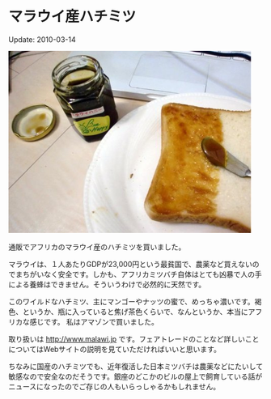 # マラウイ産ハチミツ

Update: 2010-03-14

![](20100314_0.jpg)

通販でアフリカのマラウイ産のハチミツを買いました。

マラウイは、１人あたりGDPが23,000円という最貧国で、農薬など買えないのでまちがいなく安全です。しかも、アフリカミツバチ自体はとても凶暴で人の手による養蜂はできません。そういうわけで必然的に天然です。

このワイルドなハチミツ、主にマンゴーやナッツの蜜で、めっちゃ濃いです。褐色、というか、瓶に入っていると焦げ茶色くらいで、なんというか、本当にアフリカな感じです。
私はアマゾンで買いました。

取り扱いは http://www.malawi.jp です。フェアトレードのことなど詳しいことについてはWebサイトの説明を見ていただければいいと思います。

ちなみに国産のハチミツでも、近年復活した日本ミツバチは農薬などにたいして敏感なので安全なのだそうです。銀座のどこかのビルの屋上で飼育している話がニュースになったのでご存じの人もいらっしゃるかもしれません。
